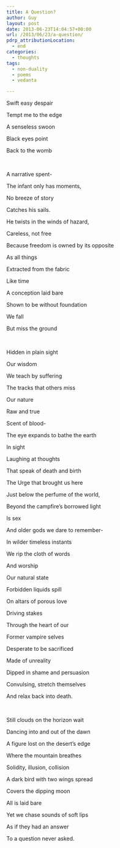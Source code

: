 ```yaml
---
title: A Question?
author: Guy
layout: post
date: 2013-06-23T14:04:57+00:00
url: /2013/06/23/a-question/
pdrp_attributionLocation:
  - end
categories:
  - thoughts
tags:
  - non-duality
  - poems
  - vedanta

---
```

Swift easy despair

Tempt me to the edge

A senseless swoon

Black eyes point

Back to the womb

&nbsp;

A narrative spent-

The infant only has moments,

No breeze of story

Catches his sails.

He twists in the winds of hazard,

Careless, not free

Because freedom is owned by its opposite

As all things

Extracted from the fabric

Like time

A conception laid bare

Shown to be without foundation

We fall

But miss the ground

&nbsp;

Hidden in plain sight

Our wisdom

We teach by suffering

The tracks that others miss

Our nature

Raw and true

Scent of blood-

The eye expands to bathe the earth

In sight

Laughing at thoughts

That speak of death and birth

The Urge that brought us here

Just below the perfume of the world,

Beyond the campfire’s borrowed light

Is sex

And older gods we dare to remember-

In wilder timeless instants

We rip the cloth of words

And worship

Our natural state

Forbidden liquids spill

On altars of porous love

Driving stakes

Through the heart of our

Former vampire selves

Desperate to be sacrificed

Made of unreality

Dipped in shame and persuasion

Convulsing, stretch themselves

And relax back into death.

&nbsp;

Still clouds on the horizon wait

Dancing into and out of the dawn

A figure lost on the desert’s edge

Where the mountain breathes

Solidity, illusion, collision

A dark bird with two wings spread

Covers the dipping moon

All is laid bare

Yet we chase sounds of soft lips

As if they had an answer

To a question never asked.
